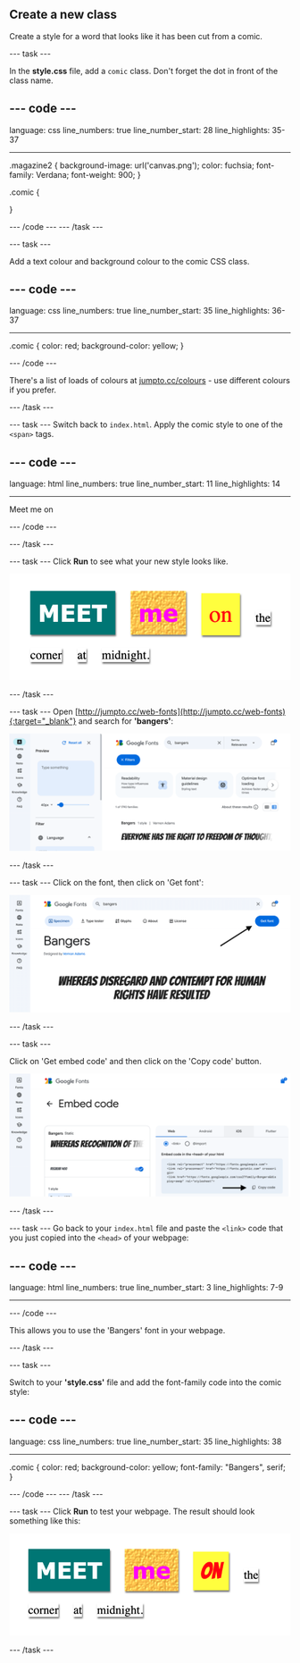 ## Create a new class 

Create a style for a word that looks like it has been cut from a comic. 


--- task ---

In the __style.css__ file, add a `comic` class. Don't forget the dot in front of the class name. 

--- code ---
---
language: css
line_numbers: true
line_number_start: 28
line_highlights: 35-37

---
.magazine2 {
  background-image: url('canvas.png');
  color: fuchsia;
  font-family: Verdana;
  font-weight: 900;
}

.comic {

}

--- /code ---
--- /task ---

--- task ---

Add a text colour and background colour to the comic CSS class. 

--- code ---
---
language: css
line_numbers: true
line_number_start: 35
line_highlights: 36-37

---
.comic {
    color: red;
    background-color: yellow;
}

--- /code ---


There's a list of loads of colours at <a href="http://jumpto.cc/colours" target="_blank">jumpto.cc/colours</a> - use different colours if you prefer.

--- /task ---

--- task ---
Switch back to `index.html`. Apply the comic style to one of the `<span>` tags.

--- code ---
---
language: html
line_numbers: true
line_number_start: 11
line_highlights: 14

---
<p>
    <span class="magazine1 big">Meet</span>
    <span class="magazine2 big">me</span>
    <span class="comic big">on</span>

--- /code ---

--- /task ---

--- task ---
Click **Run** to see what your new style looks like.

![A message with the third word displayed in a yellow box in a red font.](images/comic-style.png)

--- /task ---

--- task ---
Open [http://jumpto.cc/web-fonts](http://jumpto.cc/web-fonts){:target="_blank"} and search for __'bangers'__:

![A Google fonts page with the font 'bangers' in the search bar](images/gfonts1.png)

--- /task ---

--- task ---
Click on the font, then click on 'Get font':

![A Google fonts page with an arrow pointing to 'Get font' button](images/gfonts2.png)

--- /task ---

--- task ---

Click on 'Get embed code' and then click on the 'Copy code' button.

![A Google fonts page with an arrow pointing to 'Copy code'](images/gfonts3.png)

--- /task ---

--- task ---
Go back to your `index.html` file and paste the `<link>` code that you just copied into the `<head>` of your webpage:


--- code ---
---
language: html
line_numbers: true
line_number_start: 3
line_highlights: 7-9

---
<head>
    <title>Mystery Letter</title>
    <link rel="stylesheet" href="style.css">
    <script src="prefixfree.js"></script>
    <link rel="preconnect" href="https://fonts.googleapis.com">
    <link rel="preconnect" href="https://fonts.gstatic.com" crossorigin>
    <link href="https://fonts.googleapis.com/css2?family=Bangers&display=swap" rel="stylesheet">
</head>
--- /code ---

This allows you to use the 'Bangers' font in your webpage.

--- /task ---

--- task ---

Switch to your __'style.css'__ file and add the font-family code into the comic style:

--- code ---
---
language: css
line_numbers: true
line_number_start: 35
line_highlights: 38

---
.comic {
    color: red;
    background-color: yellow;
    font-family: "Bangers", serif;
}

--- /code ---
--- /task ---

--- task ---
Click **Run** to test your webpage. The result should look something like this: 

![A message with the third word in a cartoon style red font on a yellow background.](images/bangers-added.png)

--- /task ---



